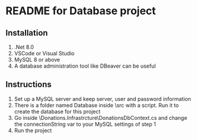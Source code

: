 # README for Database project

## Installation
1) .Net 8.0
2) VSCode or Visual Studio
3) MySQL 8 or above
4) A database administration tool like DBeaver can be useful

## Instructions
1) Set up a MySQL server and keep server, user and password information
2) There is a folder named Database inside \src with a script. Run it to create the database for this project
3) Go inside \Donations.Infrastrcture\DonationsDbContext.cs and change the connectionString var to your MySQL settings of step 1
4) Run the project
